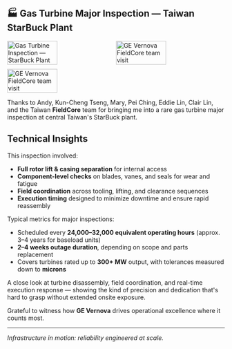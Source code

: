 ## 🏭 Gas Turbine Major Inspection — Taiwan StarBuck Plant

<div style="display:flex;flex-wrap:wrap;gap:10px">
  <img src="/alvin-site/JPG_VID/gt1.jpg" alt="Gas Turbine Inspection — StarBuck Plant" width="48%">
  <img src="/alvin-site/JPG_VID/gt2.jpg" alt="GE Vernova FieldCore team visit" width="48%">
  <img src="/alvin-site/JPG_VID/gt3.jpg" alt="GE Vernova FieldCore team visit" width="48%">

</div>

Thanks to Andy, Kun-Cheng Tseng, Mary, Pei Ching, Eddie Lin, Clair Lin, and the Taiwan **FieldCore** team for bringing me into a rare gas turbine major inspection at central Taiwan's StarBuck plant.  

## Technical Insights

This inspection involved:  
- **Full rotor lift & casing separation** for internal access  
- **Component-level checks** on blades, vanes, and seals for wear and fatigue  
- **Field coordination** across tooling, lifting, and clearance sequences  
- **Execution timing** designed to minimize downtime and ensure rapid reassembly

Typical metrics for major inspections:  
- Scheduled every **24,000–32,000 equivalent operating hours** (approx. 3–4 years for baseload units)  
- **2–4 weeks outage duration**, depending on scope and parts replacement  
- Covers turbines rated up to **300+ MW** output, with tolerances measured down to **microns**  

A close look at turbine disassembly, field coordination, and real-time execution response — showing the kind of precision and dedication that's hard to grasp without extended onsite exposure.  

Grateful to witness how **GE Vernova** drives operational excellence where it counts most.  

---

*Infrastructure in motion: reliability engineered at scale.*
